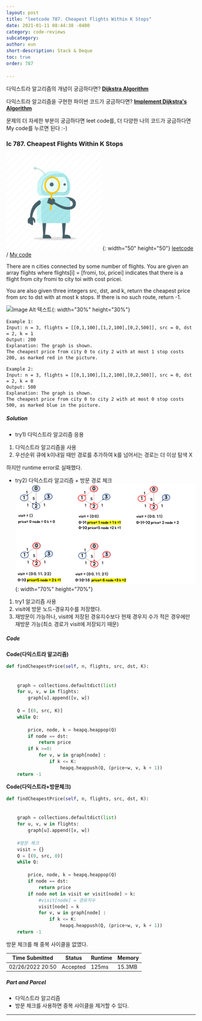 ```yaml
---
layout: post
title: "leetcode 787. Cheapest Flights Within K Stops"
date: 2021-01-11 08:44:38 -0400
category: code-reviews
subcategory: 
author: eun
short-description: Stack & Deque
toc: true
order: 787

---
```


다익스트라 알고리즘의 개념이 궁금하다면? <a href="{{ site.url }}{{ site.baseurl }}/algorithm/Dijkstra">**Dijkstra Algorithm**</a>

다익스트라 알고리즘을 구현한 파이썬 코드가 궁금하다면? <a href="https://github.com/JJungEEun/CodingTest/blob/main/interviews/chap13_%EC%B5%9C%EB%8B%A8%EA%B2%BD%EB%A1%9C%EB%AC%B8%EC%A0%9C/dijkstra%20algorithm.ipynb">**Implement Dijkstra's Algorithm**</a>

문제의 더 자세한 부분이 궁금하다면 leet code를, 더 다양한 나의 코드가 궁금하다면 My code를 누르면 된다 :-)


### lc 787. Cheapest Flights Within K Stops
![Image Alt 텍스트](/assets/link.png){: width="50" height="50"} <a href="https://leetcode.com/problems/cheapest-flights-within-k-stops/">leetcode</a>  /  <a href="">  My code</a>

There are n cities connected by some number of flights. You are given an array flights where flights[i] = [fromi, toi, pricei] indicates that there is a flight from city fromi to city toi with cost pricei.

You are also given three integers src, dst, and k, return the cheapest price from src to dst with at most k stops. If there is no such route, return -1.

![Image Alt 텍스트](https://s3-lc-upload.s3.amazonaws.com/uploads/2018/02/16/995.png){: width="30%" height="30%"}
```
Example 1:
Input: n = 3, flights = [[0,1,100],[1,2,100],[0,2,500]], src = 0, dst = 2, k = 1
Output: 200
Explanation: The graph is shown.
The cheapest price from city 0 to city 2 with at most 1 stop costs 200, as marked red in the picture.
```
```
Example 2:
Input: n = 3, flights = [[0,1,100],[1,2,100],[0,2,500]], src = 0, dst = 2, k = 0
Output: 500
Explanation: The graph is shown.
The cheapest price from city 0 to city 2 with at most 0 stop costs 500, as marked blue in the picture.
```

##### Solution
- try1) 다익스트라 알고리즘 응용
1. 다익스트라 알고리즘을 사용
2. 우선순위 큐에 k이내일 때만 경로를 추가하여 k를 넘어서는 경로는 더 이상 탐색 X

하지만 runtime error로 실패했다.
- try2) 다익스트라 알고리즘 + 방문 경로 체크
![Image Alt 텍스트](/assets/images/lc787_1.png){: width="70%" height="70%"}

1. try1 알고리즘 사용
2. visit에 방문 노드-경유지수를 저장했다.
3. 재방문이 가능하나, visit에 저장된 경유지수보다 현재 경우지 수가 적은 경우에만 재방문 가능(최소 경로가 visit에 저장되기 때문)

##### Code
**Code(다익스트라 알고리즘)**
```python
def findCheapestPrice(self, n, flights, src, dst, K):


    graph = collections.defaultdict(list)
    for u, v, w in flights:
        graph[u].append([v, w])

    Q = [(0, src, K)]
    while Q:

        price, node, k = heapq.heappop(Q)
        if node == dst:
            return price
        if k >=0:   
            for v, w in graph[node] :
                if k <= K:
                    heapq.heappush(Q, (price+w, v, k + 1))
    return -1   
```

**Code(다익스트라+방문체크)**
```python
def findCheapestPrice(self, n, flights, src, dst, K):


    graph = collections.defaultdict(list)
    for u, v, w in flights:
        graph[u].append([v, w])

    #방문 체크
    visit = {}
    Q = [(0, src, 0)]
    while Q:

        price, node, k = heapq.heappop(Q)
        if node == dst:
            return price
        if node not in visit or visit[node] > k:    
            #visit[node] = 경유지수 
            visit[node] = k
            for v, w in graph[node] :
                if k <= K:
                    heapq.heappush(Q, (price+w, v, k + 1))
    return -1 
```
방문 체크를 해 중복 사이클을 없앴다. 

Time Submitted | Status | Runtime | Memory
---|---|---|---|
02/26/2022 20:50|Accepted|125ms|15.3MB

##### Part and Parcel
- 다익스트라 알고리즘
- 방문 체크를 사용하면 중복 사이클을 제거할 수 있다.

---


